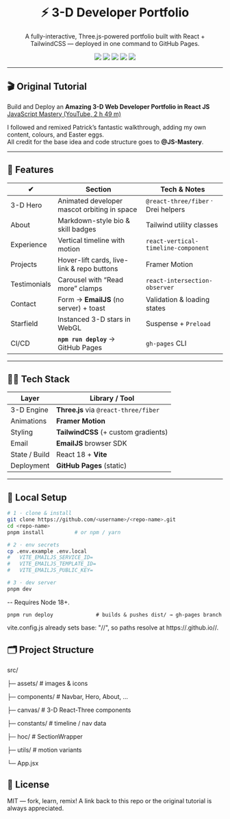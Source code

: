 <h1 align="center">⚡ 3-D Developer Portfolio</h1>
<p align="center">A fully-interactive, Three.js-powered portfolio built with React + TailwindCSS — deployed in one command to GitHub Pages.</p>

<div align="center">
  <img src="https://img.shields.io/github/deployments/your-user/your-repo/github-pages?color=2EA043&label=github%20pages">
  <img src="https://img.shields.io/badge/three.js-%23000?style=flat&logo=three.js&logoColor=white">
  <img src="https://img.shields.io/badge/react-%2361DAFB?style=flat&logo=react&logoColor=black">
  <img src="https://img.shields.io/badge/tailwind-%2306B6D4?style=flat&logo=tailwindcss&logoColor=white">
  <img src="https://img.shields.io/badge/emailjs-%23D44638?style=flat&logo=gmail&logoColor=white">
</div>

---

## 🎬 Original Tutorial

Build and Deploy an **Amazing 3-D Web Developer Portfolio in React JS**  
[JavaScript Mastery (YouTube, 2 h 49 m)](https://youtu.be/0fYi8SGA20k)

I followed and remixed Patrick’s fantastic walkthrough, adding my own content, colours, and Easter eggs.  
All credit for the base idea and code structure goes to **@JS-Mastery**.

---

## 🚀 Features

| ✔ | Section | Tech & Notes |
|---|---------|-------------|
| 3-D Hero        | Animated developer mascot orbiting in space | `@react-three/fiber` · Drei helpers |
| About           | Markdown-style bio & skill badges | Tailwind utility classes |
| Experience      | Vertical timeline with motion | `react-vertical-timeline-component` |
| Projects        | Hover-lift cards, live-link & repo buttons | Framer Motion |
| Testimonials    | Carousel with “Read more” clamps | `react-intersection-observer` |
| Contact         | Form → **EmailJS** (no server) + toast | Validation & loading states |
| Starfield       | Instanced 3-D stars in WebGL | Suspense + `Preload` |
| CI/CD           | **`npm run deploy`** → GitHub Pages | `gh-pages` CLI |

---

## 🧑‍💻 Tech Stack

| Layer           | Library / Tool |
|-----------------|----------------|
| 3-D Engine      | **Three.js** via `@react-three/fiber` |
| Animations      | **Framer Motion** |
| Styling         | **TailwindCSS** (+ custom gradients) |
| Email           | **EmailJS** browser SDK |
| State / Build   | React 18 + **Vite** |
| Deployment      | **GitHub Pages** (static) |

---

## 🔧 Local Setup

```bash
# 1 · clone & install
git clone https://github.com/<username>/<repo-name>.git
cd <repo-name>
pnpm install          # or npm / yarn

# 2 · env secrets
cp .env.example .env.local
#   VITE_EMAILJS_SERVICE_ID=
#   VITE_EMAILJS_TEMPLATE_ID=
#   VITE_EMAILJS_PUBLIC_KEY=

# 3 · dev server
pnpm dev
```
-- Requires Node 18+.

```
pnpm run deploy              # builds & pushes dist/ → gh-pages branch
```
vite.config.js already sets base: "/<repo-name>/", so paths resolve at
https://<username>.github.io/<repo-name>/.

## 🗂 Project Structure
src/

 ├─ assets/                # images & icons
 
 ├─ components/            # Navbar, Hero, About, …
 
 ├─ canvas/                # 3-D React-Three components
 
 ├─ constants/             # timeline / nav data
 
 ├─ hoc/                   # SectionWrapper
 
 ├─ utils/                 # motion variants
 
 └─ App.jsx

## 📝 License
MIT — fork, learn, remix!
A link back to this repo or the original tutorial is always appreciated.